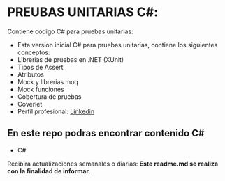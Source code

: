 # PREUBAS UNITARIAS C#:
Contiene codigo C# para pruebas unitarias:
* Esta version inicial C# para pruebas unitarias, contiene los siguientes conceptos:
* Librerias de pruebas en .NET (XUnit)
* Tipos de Assert
* Atributos
* Mock y librerias moq
* Mock funciones
* Cobertura de pruebas
* Coverlet
* Perfil profesional: [ Linkedin ](https://www.linkedin.com/in/pedro-jose-castro-colon "Perfil profesional")

## En este repo podras encontrar contenido C#
* C#


Recibira actualizaciones semanales o diarias: **Este readme.md se realiza con la finalidad de informar**.

